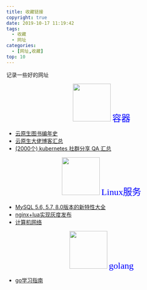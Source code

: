 ```yaml
---
title: 收藏链接
copyright: true
date: 2019-10-17 11:19:42
tags:
  - 收藏
  - 网址
categories:
  - [网址,收藏]
top: 10
---
```

记录一些好的网址
<!-- more -->
   
<center>
<img src="http://zhangzw001.github.io/images/dockerniu.jpeg" width = "100" height = "100" style="border: 0"/>
<font color="blue" face="黑体" size=5> 容器 </font>
</center>

- [云原生图书编年史](https://jimmysong.io/cloud-native/memo/books/)
- [云原生大佬博客汇总](https://zhangzw001.github.io/2019/10/12/13-%E4%BA%91%E5%8E%9F%E7%94%9F%E5%8D%9A%E5%AE%A2%E6%B1%87%E6%80%BB/)
- [(2000个) kubernetes 社群分享 QA 汇总](https://muzi502.github.io/archives/kubernetes-QA.html)
<center>
<img src="http://zhangzw001.github.io/images/dockerniu.jpeg" width = "100" height = "100" style="border: 0"/>
<font color="blue" face="黑体" size=5> Linux服务 </font>
</center>

- [MySQL 5.6, 5.7, 8.0版本的新特性大全](https://www.linuxidc.com/Linux/2019-09/160664.htm)
- [nginx+lua实现灰度发布](https://i4t.com/4070.html)
- [计算机网络](https://github.com/CavsZhouyou/Front-End-Interview-Notebook/blob/master/%E8%AE%A1%E7%AE%97%E6%9C%BA%E7%BD%91%E7%BB%9C/%E8%AE%A1%E7%AE%97%E6%9C%BA%E7%BD%91%E7%BB%9C.md)

<center>
<img src="http://zhangzw001.github.io/images/dockerniu.jpeg" width = "100" height = "100" style="border: 0"/>
<font color="blue" face="黑体" size=5> golang </font>
</center>

- [go学习指南](https://www.zhihu.com/question/30461290)
